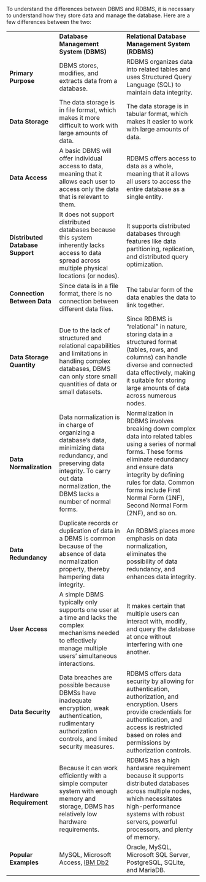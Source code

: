 To understand the differences between DBMS and RDBMS, it is necessary to understand how they store data and manage the database. Here are a few differences between the two: 

|   |   |   |
|---|---|---|
||**Database Management System (DBMS)**|**Relational Database Management System (RDBMS)**|
|**Primary Purpose**|DBMS stores, modifies, and extracts data from a database.|RDBMS organizes data into related tables and uses Structured Query Language (SQL) to maintain data integrity.|
|**Data Storage**|The data storage is in file format, which makes it more difficult to work with large amounts of data.|The data storage is in tabular format, which makes it easier to work with large amounts of data.|
|**Data Access**|A basic DBMS will offer individual access to data, meaning that it allows each user to access only the data that is relevant to them.|RDBMS offers access to data as a whole, meaning that it allows all users to access the entire database as a single entity.|
|**Distributed Database Support**|It does not support distributed databases because this system inherently lacks access to data spread across multiple physical locations (or nodes).|It supports distributed databases through features like data partitioning, replication, and distributed query optimization.|
|**Connection Between Data**|Since data is in a file format, there is no connection between different data files.|The tabular form of the data enables the data to link together.|
|**Data Storage Quantity**|Due to the lack of structured and relational capabilities and limitations in handling complex databases, DBMS can only store small quantities of data or small datasets.|Since RDBMS is “relational” in nature, storing data in a structured format (tables, rows, and columns) can handle diverse and connected data effectively, making it suitable for storing large amounts of data across numerous nodes.|
|**Data Normalization**|Data normalization is in charge of organizing a database’s data, minimizing data redundancy, and preserving data integrity. To carry out data normalization, the DBMS lacks a number of normal forms.|Normalization in RDBMS involves breaking down complex data into related tables using a series of normal forms. These forms eliminate redundancy and ensure data integrity by defining rules for data. Common forms include First Normal Form (1NF), Second Normal Form (2NF), and so on.|
|**Data Redundancy**|Duplicate records or duplication of data in a DBMS is common because of the absence of data normalization property, thereby hampering data integrity.|An RDBMS places more emphasis on data normalization, eliminates the possibility of data redundancy, and enhances data integrity.|
|**User Access**|A simple DBMS typically only supports one user at a time and lacks the complex mechanisms needed to effectively manage multiple users’ simultaneous interactions.|It makes certain that multiple users can interact with, modify, and query the database at once without interfering with one another.|
|**Data Security**|Data breaches are possible because DBMSs have inadequate encryption, weak authentication, rudimentary authorization controls, and limited security measures.|RDBMS offers data security by allowing for authentication, authorization, and encryption. Users provide credentials for authentication, and access is restricted based on roles and permissions by authorization controls.|
|**Hardware Requirement**|Because it can work efficiently with a simple computer system with enough memory and storage, DBMS has relatively low hardware requirements.|RDBMS has a high hardware requirement because it supports distributed databases across multiple nodes, which necessitates high-performance systems with robust servers, powerful processors, and plenty of memory.|
|**Popular Examples**|MySQL, Microsoft Access, [IBM Db2](https://www.ibm.com/products/db2/database?utm_content=SRCWW&p1=Search&p4=43700075363270914&p5=e&gclid=Cj0KCQjwoeemBhCfARIsADR2QCtlkJTHZkG_gmTe2RkJSDd8VmQOGmrDnzl07Vm6XL2Ukiiy77mY8agaAkFFEALw_wcB&gclsrc=aw.ds)|Oracle, MySQL, Microsoft SQL Server, PostgreSQL, SQLite, and MariaDB.|